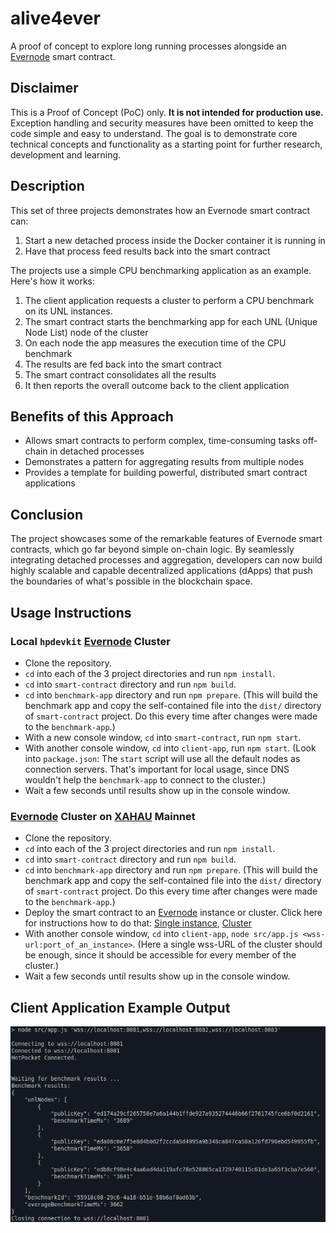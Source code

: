 # alive4ever

A proof of concept to explore long running processes alongside an [Evernode](https://evernode.org) smart contract.

## Disclaimer

This is a Proof of Concept (PoC) only. **It is not intended for production use.** Exception handling and security measures have been omitted to keep the code simple and easy to understand. The goal is to demonstrate core technical concepts and functionality as a starting point for further research, development and learning.

## Description

This set of three projects demonstrates how an Evernode smart contract can:

1. Start a new detached process inside the Docker container it is running in
2. Have that process feed results back into the smart contract

The projects use a simple CPU benchmarking application as an example. Here's how it works:

1. The client application requests a cluster to perform a CPU benchmark on its UNL instances.
2. The smart contract starts the benchmarking app for each UNL (Unique Node List) node of the cluster
3. On each node the app measures the execution time of the CPU benchmark
4. The results are fed back into the smart contract
5. The smart contract consolidates all the results
6. It then reports the overall outcome back to the client application

## Benefits of this Approach

-   Allows smart contracts to perform complex, time-consuming tasks off-chain in detached processes
-   Demonstrates a pattern for aggregating results from multiple nodes
-   Provides a template for building powerful, distributed smart contract applications

## Conclusion

The project showcases some of the remarkable features of Evernode smart contracts, which go far beyond simple on-chain logic. By seamlessly integrating detached processes and aggregation, developers can now build highly scalable and capable decentralized applications (dApps) that push the boundaries of what's possible in the blockchain space.

## Usage Instructions

### Local `hpdevkit` [Evernode](https://evernode.org) Cluster

-   Clone the repository.
-   `cd` into each of the 3 project directories and run `npm install`.
-   `cd` into `smart-contract` directory and run `npm build`.
-   `cd` into `benchmark-app` directory and run `npm prepare`. (This will build the benchmark app and copy the self-contained file into the `dist/` directory of `smart-contract` project. Do this every time after changes were made to the `benchmark-app`.)
-   With a new console window, `cd` into `smart-contract`, run `npm start`.
-   With another console window, `cd` into `client-app`, run `npm start`. (Look into `package.json`: The `start` script will use all the default nodes as connection servers. That's important for local usage, since DNS wouldn't help the `benchmark-app` to connect to the cluster.)
-   Wait a few seconds until results show up in the console window.

### [Evernode](https://evernode.org) Cluster on [XAHAU](https://xahau.network/) Mainnet

-   Clone the repository.
-   `cd` into each of the 3 project directories and run `npm install`.
-   `cd` into `smart-contract` directory and run `npm build`.
-   `cd` into `benchmark-app` directory and run `npm prepare`. (This will build the benchmark app and copy the self-contained file into the `dist/` directory of `smart-contract` project. Do this every time after changes were made to the `benchmark-app`.)
-   Deploy the smart contract to an [Evernode](https://evernode.org) instance or cluster. Click here for instructions how to do that: [Single instance](https://docs.evernode.org/en/latest/sdk/evernode/tutorials/deploy-single.html), [Cluster](https://docs.evernode.org/en/latest/sdk/evernode/tutorials/deploy-cluster.html)
-   With another console window, `cd` into `client-app`, `node src/app.js <wss-url:port_of_an_instance>`. (Here a single wss-URL of the cluster should be enough, since it should be accessible for every member of the cluster.)
-   Wait a few seconds until results show up in the console window.

## Client Application Example Output

![Client Application Example Output](./resources/alive4ever-example-results.png)
